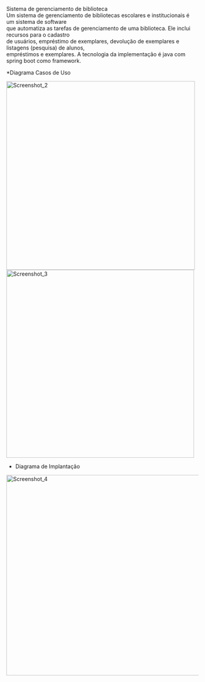 Sistema de gerenciamento de biblioteca     
Um sistema de gerenciamento de bibliotecas escolares e institucionais é um sistema de software   
que automatiza as tarefas de gerenciamento de uma biblioteca. Ele inclui recursos para o cadastro   
de usuários, empréstimo de exemplares, devolução de exemplares e listagens (pesquisa) de alunos,   
empréstimos e exemplares. A tecnologia da implementação é java com spring boot como framework.   

*Diagrama Casos de Uso   

<img width="494" alt="Screenshot_2" src="https://github.com/moisesdreckmann/javaAula2/assets/95986307/862b00b7-5fb0-457d-a738-087cfacca8ac">   

<img width="492" alt="Screenshot_3" src="https://github.com/moisesdreckmann/javaAula2/assets/95986307/bd620db6-cf38-4a7c-b49e-66a9eb8a13f3">       


* Diagrama de Implantação   

<img width="525" alt="Screenshot_4" src="https://github.com/moisesdreckmann/javaAula2/assets/95986307/2762e706-06a7-4d7e-8716-5f2d782ad885">      
